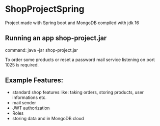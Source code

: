 # ShopProjectSpring
Project made with Spring boot and MongoDB compiled with jdk 16

## Running an app shop-project.jar
command: java -jar shop-project.jar

To order some products or reset a password mail service listening on port 1025 is required.

## Example Features:
- standard shop features like: taking orders, storing products, user informations etc. 
- mail sender
- JWT authorization
- Roles
- storing data and in MongoDB cloud
